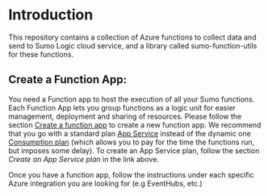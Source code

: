 # Introduction 
This repository contains a collection of Azure functions to collect data and send to Sumo Logic cloud service, and a library called sumo-function-utils for these functions.

## Create a Function App:
You need a Function app to host the execution of all your Sumo functions. Each Function App lets you group functions as a logic unit for easier management, deployment and sharing of resources. Please follow the section [Create a function app](https://docs.microsoft.com/en-us/azure/azure-functions/functions-create-first-azure-function) to create a new function app. We recommend that you go with a standard plan  [App Service](https://docs.microsoft.com/en-us/azure/app-service/azure-web-sites-web-hosting-plans-in-depth-overview) instead of the dynamic one [Consumption plan](https://docs.microsoft.com/en-us/azure/azure-functions/functions-scale) (which allows you to pay for the time the functions run, but imposes some delay). To create an App Service plan, follow the section *Create an App Service plan* in the link above.

Once you have a function app, follow the instructions under each specific Azure integration you are looking for (e.g EventHubs, etc.)
